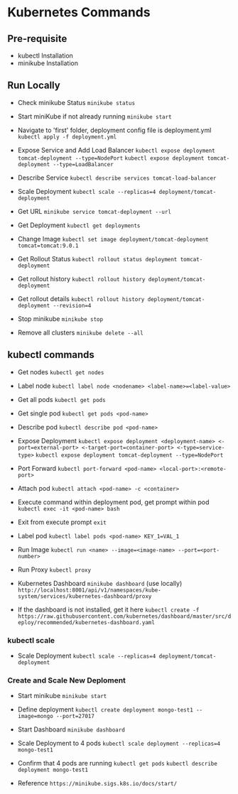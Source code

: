 # Kubernetes Commands

## Pre-requisite
- kubectl Installation
- minikube Installation

## Run Locally

- Check minikube Status
    `minikube status`

- Start miniKube if not already running 
    `minikube start`

- Navigate to 'first' folder, deployment config file is deployment.yml
    `kubectl apply -f deployment.yml`

- Expose Service and Add Load Balancer
    `kubectl expose deployment tomcat-deployment --type=NodePort`
    `kubectl expose deployment tomcat-deployment --type=LoadBalancer`

- Describe Service
  `kubectl describe services tomcat-load-balancer`

- Scale Deployment
    `kubectl scale --replicas=4 deployment/tomcat-deployment`

- Get URL
    `minikube service tomcat-deployment --url`

- Get Deployment
    `kubectl get deployments`

- Change Image
    `kubectl set image deployment/tomcat-deployment tomcat=tomcat:9.0.1`

- Get Rollout Status
    `kubectl rollout status deployment tomcat-deployment`

- Get rollout history
    `kubectl rollout history deployment/tomcat-deployment`

- Get rollout details
    `kubectl rollout history deployment/tomcat-deployment --revision=4`

- Stop minikube
    `minikube stop`

- Remove all clusters
    `minikube delete --all`

## kubectl commands

- Get nodes
  `kubectl get nodes`

- Label node
    `kubectl label node <nodename> <label-name>=<label-value>`

- Get all pods
    `kubectl get pods`

- Get single pod
    `kubectl get pods <pod-name>`

- Describe pod
    `kubectl describe pod <pod-name>`

- Expose Deployment
    `kubectl expose deployment <deployment-name> <-port=external-port> <-target-port=container-port> <-type=service-type>`
    `kubectl expose deployment tomcat-deployment --type=NodePort`

- Port Forward
    `kubectl port-forward <pod-name> <local-port>:<remote-port>`

- Attach pod
    `kubectl attach <pod-name> -c <container>`

- Execute command within deployment pod, get prompt within pod
    `kubectl exec -it <pod-name> bash`

- Exit from execute prompt `exit`

- Label pod
    `kubectl label pods <pod-name> KEY_1=VAL_1`

- Run Image
    `kubectl run <name> --image=<image-name> --port=<port-number>`

- Run Proxy
    `kubectl proxy`

- Kubernetes Dashboard
    `minikube dashboard` (use locally)
    `http://localhost:8001/api/v1/namespaces/kube-system/services/kubernetes-dashboard/proxy`

- If the dashboard is not installed, get it here
    `kubectl create -f https://raw.githubusercontent.com/kubernetes/dashboard/master/src/deploy/recommended/kubernetes-dashboard.yaml`

### kubectl scale

- Scale Deployment
    `kubectl scale --replicas=4 deployment/tomcat-deployment`

### Create and Scale New Deploment

- Start minikube
    `minikube start`

- Define deployment
    `kubectl create deployment mongo-test1 --image=mongo --port=27017`

- Start Dashboard
    `minikube dashboard`

- Scale Deployment to 4 pods
    `kubectl scale deployment --replicas=4 mongo-test1`

- Confirm that 4 pods are running
    `kubectl get pods`
    `kubectl describe deployment mongo-test1`



- Reference
    `https://minikube.sigs.k8s.io/docs/start/`



